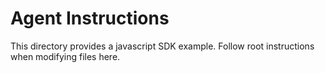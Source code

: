 # Agent Instructions

This directory provides a javascript SDK example. Follow root instructions when modifying files here.
